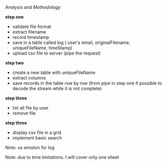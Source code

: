 *Analysis and Methodology*

**step one**
 
 - validate file format
 - extract filename
 - record timestamp
 - save in  a table called log ( user's email, originalFilename, uniqueFileName,
 timeStamp)
 - upload csv file to server (pipe the request)
 
**step two**
 - create a new table with uniqueFileName
 - extract columns 
 - save records in the table row by row (from pipe in step one if possible to decode the stream while it is not complete)
 

**step three**
 - list all file by user
 - remove file 
 
**step three**
 - display csv file in a grid
 - implement basic search
 

 
Note: us winston for log
  
  
Note: due to time limitations. I will cover only one sheet 
